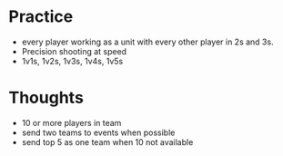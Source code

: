 # Practice

- every player working as a unit with every other player in 2s and 3s.
- Precision shooting at speed
- 1v1s, 1v2s, 1v3s, 1v4s, 1v5s

# Thoughts

- 10 or more players in team
 - send two teams to events when possible
 - send top 5 as one team when 10 not available



